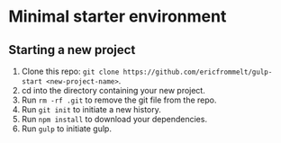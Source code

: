 # Minimal starter environment

## Starting a new project

1. Clone this repo: `git clone https://github.com/ericfrommelt/gulp-start <new-project-name>`.
2. cd into the directory containing your new project.
3. Run `rm -rf .git` to remove the git file from the repo.
4. Run `git init` to initiate a new history.
5. Run `npm install` to download your dependencies.
6. Run `gulp` to initiate gulp.
